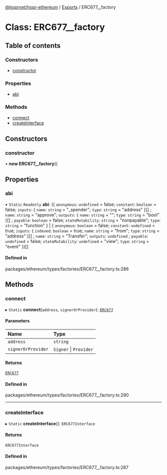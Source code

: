 [@hoprnet/hopr-ethereum](../README.md) / [Exports](../modules.md) / ERC677__factory

# Class: ERC677\_\_factory

## Table of contents

### Constructors

- [constructor](ERC677__factory.md#constructor)

### Properties

- [abi](ERC677__factory.md#abi)

### Methods

- [connect](ERC677__factory.md#connect)
- [createInterface](ERC677__factory.md#createinterface)

## Constructors

### constructor

• **new ERC677__factory**()

## Properties

### abi

▪ `Static` `Readonly` **abi**: ({ `anonymous`: `undefined` = false; `constant`: `boolean` = false; `inputs`: { `name`: `string` = "\_spender"; `type`: `string` = "address" }[] ; `name`: `string` = "approve"; `outputs`: { `name`: `string` = ""; `type`: `string` = "bool" }[] ; `payable`: `boolean` = false; `stateMutability`: `string` = "nonpayable"; `type`: `string` = "function" } \| { `anonymous`: `boolean` = false; `constant`: `undefined` = true; `inputs`: { `indexed`: `boolean` = true; `name`: `string` = "from"; `type`: `string` = "address" }[] ; `name`: `string` = "Transfer"; `outputs`: `undefined` ; `payable`: `undefined` = false; `stateMutability`: `undefined` = "view"; `type`: `string` = "event" })[]

#### Defined in

packages/ethereum/types/factories/ERC677__factory.ts:286

## Methods

### connect

▸ `Static` **connect**(`address`, `signerOrProvider`): [`ERC677`](ERC677.md)

#### Parameters

| Name | Type |
| :------ | :------ |
| `address` | `string` |
| `signerOrProvider` | `Signer` \| `Provider` |

#### Returns

[`ERC677`](ERC677.md)

#### Defined in

packages/ethereum/types/factories/ERC677__factory.ts:290

___

### createInterface

▸ `Static` **createInterface**(): `ERC677Interface`

#### Returns

`ERC677Interface`

#### Defined in

packages/ethereum/types/factories/ERC677__factory.ts:287
